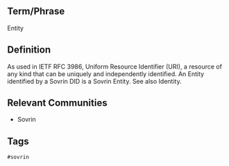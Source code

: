 ## Term/Phrase
Entity

## Definition
As used in IETF RFC 3986, Uniform Resource Identifier (URI), a resource of any kind that can be uniquely and independently identified. An Entity identified by a Sovrin DID is a Sovrin Entity. See also Identity.

## Relevant Communities
* Sovrin

## Tags
```
#sovrin
```
